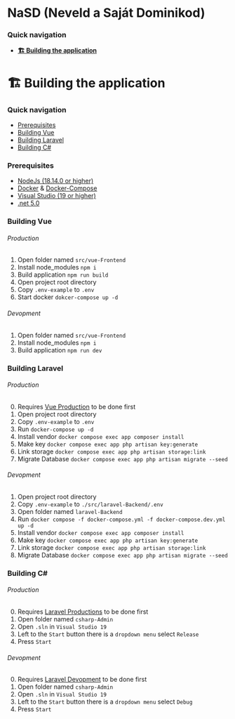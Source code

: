 # NaSD (Neveld a Saját Dominikod)

### Quick navigation

* **[🏗 Building the application](#🏗-building-the-application)**

# 🏗 Building the application

### Quick navigation

* [Prerequisites](#prerequisites)
* [Building Vue](#building-vue)
* [Building Laravel](#building-laravel)
* [Building C#](#building-c)

### Prerequisites

* [NodeJs (18.14.0 or higher)](https://nodejs.org/en/)
* [Docker](https://www.docker.com/) & [Docker-Compose](https://docs.docker.com/compose/)
* [Visual Studio (19 or higher)](https://visualstudio.microsoft.com/vs/older-downloads/)
* [.net 5.0](https://dotnet.microsoft.com/en-us/download/dotnet/5.0)

### Building Vue

###### Production

1. Open folder named `src/vue-Frontend`
2. Install node_modules `npm i`
3. Build application `npm run build`
4. Open project root directory
5. Copy `.env-example` to `.env`
6. Start docker `dokcer-compose up -d`

###### Devopment

1. Open folder named `src/vue-Frontend`
2. Install node_modules `npm i`
3. Build application `npm run dev`

### Building Laravel

###### Production

0. Requires [Vue Production](#production) to be done first
1. Open project root directory
2. Copy `.env-example` to `.env`
3. Run `docker-compose up -d`
4. Install vendor `docker compose exec app composer install`
5. Make key `docker compose exec app php artisan key:generate`
6. Link storage `docker compose exec app php artisan storage:link`
7. Migrate Database `docker compose exec app php artisan migrate --seed`

###### Devopment

1. Open project root directory
2. Copy `.env-example` to `./src/laravel-Backend/.env`
3. Open folder named `laravel-Backend`
4. Run `docker compose -f docker-compose.yml -f docker-compose.dev.yml  up -d`
5. Install vendor `docker compose exec app composer install`
6. Make key `docker compose exec app php artisan key:generate`
7. Link storage `docker compose exec app php artisan storage:link`
8. Migrate Database `docker compose exec app php artisan migrate --seed`

### Building C#

###### Production

0. Requires [Laravel Productions](#production-1) to be done first
1. Open folder named `csharp-Admin`
2. Open `.sln` in `Visual Studio 19`
3. Left to the `Start` button there is a `dropdown menu` select `Release`
4. Press `Start`

###### Devopment

0. Requires [Laravel Devopment](#devopment-1) to be done first
1. Open folder named `csharp-Admin`
2. Open `.sln` in `Visual Studio 19`
3. Left to the `Start` button there is a `dropdown menu` select `Debug`
4. Press `Start`
